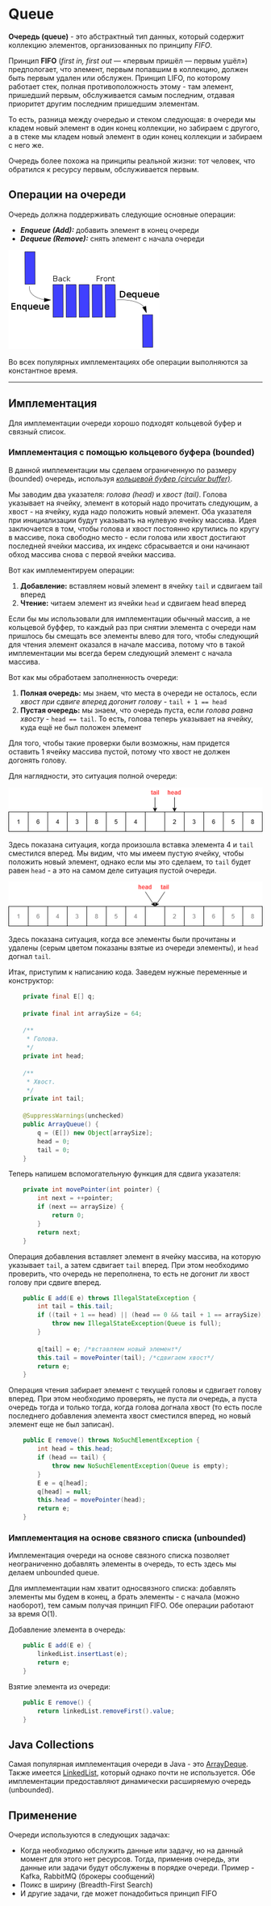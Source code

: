 # Queue

**Очередь (queue)** - это абстрактный тип данных, который содержит коллекцию элементов, организованных по принципу *FIFO*.

Принцип **FIFO** (*first in, first out* — «первым пришёл — первым ушёл») предпологает, что элемент, первым попавшим в коллекцию, должен быть первым удален или обслужен. Принцип LIFO, по которому работает стек, полная противоположность этому - там элемент, пришедший первым, обслуживается самым последним, отдавая приоритет другим последним пришедшим элементам.

То есть, разница между очередью и стеком следующая: в очереди мы кладем новый элемент в один конец коллекции, но забираем с другого, а в стеке мы кладем новый элемент в один конец коллекции и забираем с него же.

Очередь более похожа на принципы реальной жизни: тот человек, что обратился к ресурсу первым, обслуживается первым.

## Операции на очереди

Очередь должна поддерживать следующие основные операции:

- ***Enqueue (Add):*** добавить элемент в конец очереди
- ***Dequeue (Remove):*** снять элемент с начала очереди

![FIFO Queue](../assets/fifo_queue.png)

Во всех популярных имплементациях обе операции выполняются за константное время.

---

## Имплементация

Для имплементации очереди хорошо подходят кольцевой буфер и связный список.

### Имплементация с помощью кольцевого буфера (bounded)

В данной имплементации мы сделаем ограниченную по размеру (bounded) очередь, используя *[кольцевой буфер (circular buffer)](https://en.wikipedia.org/wiki/Circular_buffer)*. 

Мы заводим два указателя: *голова (head)* и *хвост (tail)*. Голова указывает на ячейку, элемент в который надо прочитать следующим, а хвост - на ячейку, куда надо положить новый элемент. Оба указателя при инициализации будут указывать на нулевую ячейку массива. Идея заключается в том, чтобы голова и хвост постоянно крутились по кругу в массиве, пока свободно место - если голова или хвост достигают последней ячейки массива, их индекс сбрасывается и они начинают обход массива снова с первой ячейки массива. 

Вот как имплементируем операции:
1. **Добавление:** вставляем новый элемент в ячейку `tail` и сдвигаем tail вперед
2. **Чтение:** читаем элемент из ячейки `head` и сдвигаем head вперед

Если бы мы использовали для имплементации обычный массив, а не кольцевой буффер, то каждый раз при снятии элемента с очереди нам пришлось бы смещать все элементы влево для того, чтобы следующий для чтения элемент оказался в начале массива, потому что в такой имплементации мы всегда берем следующий элемент с начала массива.

Вот как мы обработаем заполненность очереди:
1. **Полная очередь:** мы знаем, что места в очереди не осталось, если *хвост при сдвиге вперед догонит голову* - `tail + 1 == head`
2. **Пустая очередь:** мы знаем, что очередь пуста, если *голова равна хвосту* - `head == tail`. То есть, голова теперь указывает на ячейку, куда ещё не был положен элемент

Для того, чтобы такие проверки были возможны, нам придется оставить 1 ячейку массива пустой, потому что хвост не должен догонять голову.

Для наглядности, это ситуация полной очереди:

![full_circular_buffer_queue](../assets/full_circular_buffer_queue.png)

Здесь показана ситуация, когда произошла вставка элемента 4 и `tail` сместился вперед. Мы видим, что мы имеем пустую ячейку, чтобы положить новый элемент, однако если мы это сделаем, то `tail` будет равен `head` - а это на самом деле ситуация пустой очереди.

![empty_circular_buffer_queue](../assets/empty_circular_buffer_queue.png)

Здесь показана ситуация, когда все элементы были прочитаны и удалены (серым цветом показаны взятые из очереди элементы), и `head` догнал `tail`.

Итак, приступим к написанию кода. Заведем нужные переменные и конструктор:
```java
    private final E[] q;

    private final int arraySize = 64;

    /**
     * Голова.
     */
    private int head;

    /**
     * Хвост.
     */
    private int tail;

    @SuppressWarnings(unchecked)
    public ArrayQueue() {
        q = (E[]) new Object[arraySize];
        head = 0;
        tail = 0;
    }
```

Теперь напишем вспомогательную функция для сдвига указателя:

```java
    private int movePointer(int pointer) {
        int next = ++pointer;
        if (next == arraySize) {
            return 0;
        }
        return next;
    }
```

Операция добавления вставляет элемент в ячейку массива, на которую указывает `tail`, а затем сдвигает `tail` вперед. При этом необходимо проверить, что очередь не переполнена, то есть не догонит ли хвост голову при сдвиге вперед.

```java
    public E add(E e) throws IllegalStateException {
        int tail = this.tail;
        if ((tail + 1 == head) || (head == 0 && tail + 1 == arraySize)) {
            throw new IllegalStateException(Queue is full);
        }

        q[tail] = e; /*вставляем новый элемент*/
        this.tail = movePointer(tail); /*сдвигаем хвост*/
        return e;
    }
```

Операция чтения забирает элемент с текущей головы и сдвигает голову вперед. При этом необходимо проверять, не пуста ли очередь, а пуста очередь тогда и только тогда, когда голова догнала хвост (то есть после последнего добавления элемента хвост сместился вперед, но новый элемент еще не был записан).

```java
    public E remove() throws NoSuchElementException {
        int head = this.head;
        if (head == tail) {
            throw new NoSuchElementException(Queue is empty);
        }
        E e = q[head];
        q[head] = null;
        this.head = movePointer(head);
        return e;
    }
```

### Имплементация на основе связного списка (unbounded)

Имплементация очереди на основе связного списка позволяет неограниченно добавлять элементы в очередь, то есть здесь мы делаем unbounded queue.

Для имплементации нам хватит односвязного списка: добавлять элементы мы будем в конец, а брать элементы - с начала (можно наоборот), тем самым получая принцип FIFO. Обе операции работают за время O(1).

Добавление элемента в очередь:
```java
    public E add(E e) {
        linkedList.insertLast(e);
        return e;
    }
```

Взятие элемента из очереди:
```java
    public E remove() {
        return linkedList.removeFirst().value;
    }
```

## Java Collections

Самая популярная имплементация очереди в Java - это [ArrayDeque](https://docs.oracle.com/javase/8/docs/api/java/util/ArrayDeque.html). Также имеется [LinkedList](https://docs.oracle.com/javase/8/docs/api/java/util/LinkedList.html), который однако почти не используется. Обе имплементации предоставляют динамически расширяемую очередь (unbounded).

## Применение

Очереди используются в следующих задачах:
- Когда необходимо обслужить данные или задачу, но на данный момент для этого нет ресурсов. Тогда, применив очередь, эти данные или задачи будут обслужены в порядке очереди. Пример - Kafka, RabbitMQ (брокеры сообщений)
- Поикс в ширину (Breadth-First Search)
- И другие задачи, где может понадобиться принцип FIFO